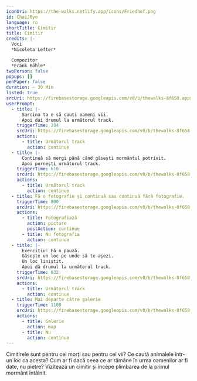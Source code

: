 ```yaml
---
iconUri: https://the-walks.netlify.app/icons/Friedhof.png
id: ChaiJ0yo
language: ro
shortTitle: Cimitir
title: Cimitir
credits: |-
  Voci
  *Nicoleta Lefter*

  Compozitor
  *Frank Böhle*
twoPerson: false
popups: []
penPaper: false
duration: ~ 30 Min
listed: true
srcUri: https://firebasestorage.googleapis.com/v0/b/thewalks-8f658.appspot.com/o/mp3%2Fapi-v1%2Fro_ChaiJ0yo%2Fwalk_5_graveyard__RO__.mp3?alt=media&token=1ebcf146-983a-41b2-8f90-f17de6db72f4
userPrompt:
  - title: |-
      Sarcina ta e să cauți oameni vii.
      Apoi dai drumul la următorul track.
    triggerTime: 384
    srcUri: https://firebasestorage.googleapis.com/v0/b/thewalks-8f658.appspot.com/o/mp3%2Fv0%2Fde_ChaiJ0yo%2Fde_ChaiJ0yo_loop_1.mp3?alt=media&token=7d3b45a7-12e5-4400-8c15-33886e2204a1
    actions:
      - title: Următorul track
        action: continue
  - title: |-
      Continuă să mergi până când găsești mormântul potrivit.
      Apoi pornești următorul track.
    triggerTime: 618
    srcUri: https://firebasestorage.googleapis.com/v0/b/thewalks-8f658.appspot.com/o/mp3%2Fv0%2Fde_ChaiJ0yo%2Fde_ChaiJ0yo_loop_2.mp3?alt=media&token=375131c9-94b6-4097-b026-003be5056fbc
    actions:
      - title: Următorul track
        action: continue
  - title: Fă o fotografie și continuă sau continuă fără fotografie.
    triggerTime: 800
    srcUri: https://firebasestorage.googleapis.com/v0/b/thewalks-8f658.appspot.com/o/mp3%2Fapi-v1%2Fro_ChaiJ0yo%2Fwalk_5_Loop-FOTO__RO__13_20min_.mp3?alt=media&token=54b30fe2-e36e-4fb7-9d81-fb616cb11b11
    actions:
      - title: Fotografiază
        action: picture
        postAction: continue
      - title: Nu fotografia
        action: continue
  - title: |-
      Exercițiu: Fă o pauză.
      Găsește un loc pe unde să te așezi.
      Un loc liniștit.
      Apoi dă drumul la următorul track.
    triggerTime: 832
    srcUri: https://firebasestorage.googleapis.com/v0/b/thewalks-8f658.appspot.com/o/mp3%2Fv0%2Fde_ChaiJ0yo%2Fde_ChaiJ0yo_loop_4.mp3?alt=media&token=ffd6fa93-15dd-4036-bbf7-b173a7c67e9e
    actions:
      - title: Următorul track
        action: continue
  - title: Mai departe către galerie
    triggerTime: 1100
    srcUri: https://firebasestorage.googleapis.com/v0/b/thewalks-8f658.appspot.com/o/static%2Fmedias%2Fmulti_Zeubeel8_loop.mp3?alt=media&token=88349085-3303-48b9-bdc6-fd7b09519a26
    actions:
      - title: Galerie
        action: map
      - title: Nu
        action: continue
---
```

Cimitirele sunt pentru cei morți sau pentru cei vii? Ce caută animalele într-un loc ca acesta? Cum ar fi dacă ceea ce ar rămâne în urma oamenilor ar fi date, nu pietre? Vizitează un cimitir și începe plimbarea de la primul mormânt întâlnit.
